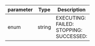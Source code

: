 | parameter | Type | Description |
| ----------- | ----------- |----------- |
| enum  |  string  | EXECUTING: <br/>FAILED: <br/>STOPPING: <br/>SUCCESSED:   |